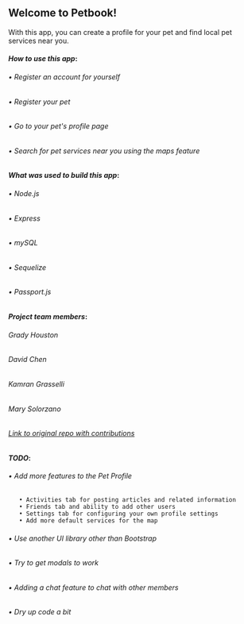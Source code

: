 <h2><strong>Welcome to Petbook!</strong></h2>

With this app, you can create a profile for your pet and find local pet services near you.

<h4><em><strong>How to use this app</strong></em>:</h4>

<h6>• Register an account for yourself</h6>

<h6>• Register your pet</h6>

<h6>• Go to your pet's profile page</h6>

<h6>• Search for pet services near you using the maps feature</h6>


<h4><em><strong>What was used to build this app</strong></em>:</h4>

<h6>• Node.js</h6>

<h6>• Express</h6>

<h6>• mySQL</h6>

<h6>• Sequelize</h6>

<h6>• Passport.js</h6>


<h4><em><strong>Project team members</strong></em>:</h4>

<h6>Grady Houston</h6>

<h6>David Chen</h6>
         
<h6>Kamran Grasselli</h6>

<h6>Mary Solorzano</h6>

<h6><a href="https://github.com/dchen95/2-Project/graphs/contributors">Link to original repo with contributions</a></h6>


<h4><em><strong>TODO</strong></em>:</h4>

<h6>• Add more features to the Pet Profile</h6>

       • Activities tab for posting articles and related information
       • Friends tab and ability to add other users
       • Settings tab for configuring your own profile settings
       • Add more default services for the map 

<h6>• Use another UI library other than Bootstrap</h6>

<h6>• Try to get modals to work</h6>

<h6>• Adding a chat feature to chat with other members</h6>

<h6>• Dry up code a bit</h6>
